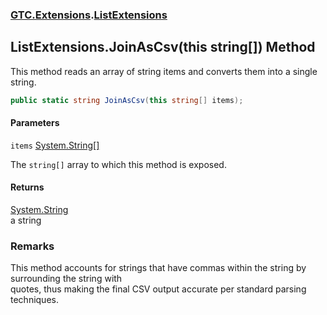 ### [GTC.Extensions](GTC.Extensions.md 'GTC.Extensions').[ListExtensions](GTC.Extensions.ListExtensions.md 'GTC.Extensions.ListExtensions')

## ListExtensions.JoinAsCsv(this string[]) Method

This method reads an array of string items and converts them into a single string.

```csharp
public static string JoinAsCsv(this string[] items);
```
#### Parameters

<a name='GTC.Extensions.ListExtensions.JoinAsCsv(thisstring[]).items'></a>

`items` [System.String](https://docs.microsoft.com/en-us/dotnet/api/System.String 'System.String')[[]](https://docs.microsoft.com/en-us/dotnet/api/System.Array 'System.Array')

The `string[]` array to which this method is exposed.

#### Returns
[System.String](https://docs.microsoft.com/en-us/dotnet/api/System.String 'System.String')  
a string

### Remarks
This method accounts for strings that have commas within the string by surrounding the string with  
quotes, thus making the final CSV output accurate per standard parsing techniques.